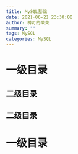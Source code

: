 ```yaml
---
title: MySQL基础
date: 2021-06-22 23:30:00
author: 神奇的荣荣
summary: ""
tags: MySQL
categories: MySQL
---
```


# 一级目录

## 二级目录

## 二级目录

# 一级目录